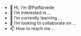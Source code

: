 - 👋 Hi, I’m @PatNzvede
- 👀 I’m interested in ...
- 🌱 I’m currently learning ...
- 💞️ I’m looking to collaborate on ...
- 📫 How to reach me ...

<!---
PatNzvede/PatNzvede is a ✨ special ✨ repository because its `README.md` (this file) appears on your GitHub profile.
You can click the Preview link to take a look at your changes.
--->
